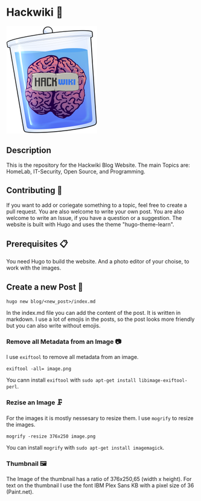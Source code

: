 # Hackwiki 🧠
<img src="static/images/hackwiki_klein.png"  width="240" height="285">

## Description
This is the repository for the Hackwiki Blog Website.
The main Topics are: HomeLab, IT-Security, Open Source, and Programming. 

## Contributing 🤝
If you want to add or coriegate something to a topic, feel free to create a pull request.
You are also welcome to write your own post.
You are also welcome to write an Issue, if you have a question or a suggestion.
The website is built with Hugo and uses the theme "hugo-theme-learn".

## Prerequisites 📋
You need Hugo to build the website.
And a photo editor of your choise, to work with the images.

## Create a new Post 📃
```
hugo new blog/<new_post>/index.md
```
In the index.md file you can add the content of the post. It is written in markdown.
I use a lot of emojis in the posts, so the post looks more friendly but you can also write without emojis.

### Remove all Metadata from an Image 📷
I use `exiftool` to remove all metadata from an image.

```
exiftool -all= image.png
```

You cann install `exiftool` with `sudo apt-get install libimage-exiftool-perl`.

### Rezise an Image 🗜️
For the images it is mostly nessesary to resize them. I use `mogrify` to resize the images.
```
mogrify -resize 376x250 image.png
```

You can install `mogrify` with `sudo apt-get install imagemagick`.

### Thumbnail 🖼️
The Image of the thumbnail has a ratio of 376x250,65 (width x height).
For text on the thumbnail I use the font IBM Plex Sans KB with a pixel size of 36 (Paint.net).
